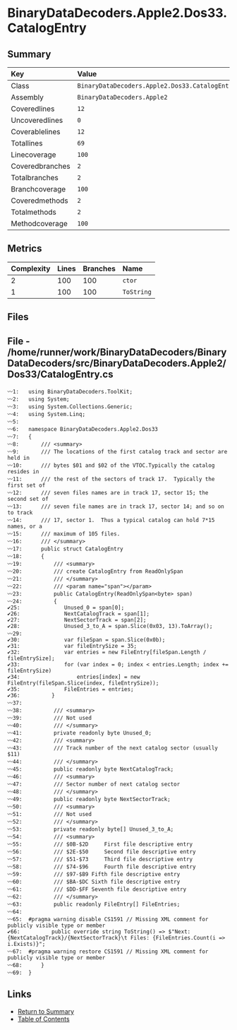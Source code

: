 ﻿# BinaryDataDecoders.Apple2.Dos33.CatalogEntry

## Summary

| Key             | Value                                          |
| :-------------- | :--------------------------------------------- |
| Class           | `BinaryDataDecoders.Apple2.Dos33.CatalogEntry` |
| Assembly        | `BinaryDataDecoders.Apple2`                    |
| Coveredlines    | `12`                                           |
| Uncoveredlines  | `0`                                            |
| Coverablelines  | `12`                                           |
| Totallines      | `69`                                           |
| Linecoverage    | `100`                                          |
| Coveredbranches | `2`                                            |
| Totalbranches   | `2`                                            |
| Branchcoverage  | `100`                                          |
| Coveredmethods  | `2`                                            |
| Totalmethods    | `2`                                            |
| Methodcoverage  | `100`                                          |

## Metrics

| Complexity | Lines | Branches | Name       |
| :--------- | :---- | :------- | :--------- |
| 2          | 100   | 100      | `ctor`     |
| 1          | 100   | 100      | `ToString` |

## Files

## File - /home/runner/work/BinaryDataDecoders/BinaryDataDecoders/src/BinaryDataDecoders.Apple2/Dos33/CatalogEntry.cs

```CSharp
〰1:   using BinaryDataDecoders.ToolKit;
〰2:   using System;
〰3:   using System.Collections.Generic;
〰4:   using System.Linq;
〰5:   
〰6:   namespace BinaryDataDecoders.Apple2.Dos33
〰7:   {
〰8:       /// <summary>
〰9:       /// The locations of the first catalog track and sector are held in
〰10:      /// bytes $01 and $02 of the VTOC.Typically the catalog resides in
〰11:      /// the rest of the sectors of track 17.  Typically the first set of
〰12:      /// seven files names are in track 17, sector 15; the second set of
〰13:      /// seven file names are in track 17, sector 14; and so on to track
〰14:      /// 17, sector 1.  Thus a typical catalog can hold 7*15 names, or a
〰15:      /// maximum of 105 files.
〰16:      /// </summary>
〰17:      public struct CatalogEntry
〰18:      {
〰19:          /// <summary>
〰20:          /// create CatalogEntry from ReadOnlySpan
〰21:          /// </summary>
〰22:          /// <param name="span"></param>
〰23:          public CatalogEntry(ReadOnlySpan<byte> span)
〰24:          {
✔25:              Unused_0 = span[0];
✔26:              NextCatalogTrack = span[1];
✔27:              NextSectorTrack = span[2];
✔28:              Unused_3_to_A = span.Slice(0x03, 13).ToArray();
〰29:  
✔30:              var fileSpan = span.Slice(0x0b);
✔31:              var fileEntrySize = 35;
✔32:              var entries = new FileEntry[fileSpan.Length / fileEntrySize];
✔33:              for (var index = 0; index < entries.Length; index += fileEntrySize)
✔34:                  entries[index] = new FileEntry(fileSpan.Slice(index, fileEntrySize));
✔35:              FileEntries = entries;
✔36:          }
〰37:  
〰38:          /// <summary>
〰39:          /// Not used
〰40:          /// </summary>
〰41:          private readonly byte Unused_0;
〰42:          /// <summary>
〰43:          /// Track number of the next catalog sector (usually $11)
〰44:          /// </summary>
〰45:          public readonly byte NextCatalogTrack;
〰46:          /// <summary>
〰47:          /// Sector number of next catalog sector
〰48:          /// </summary>
〰49:          public readonly byte NextSectorTrack;
〰50:          /// <summary>
〰51:          /// Not used
〰52:          /// </summary>
〰53:          private readonly byte[] Unused_3_to_A;
〰54:          /// <summary>
〰55:          /// $0B-$2D     First file descriptive entry
〰56:          /// $2E-$50     Second file descriptive entry
〰57:          /// $51-$73     Third file descriptive entry
〰58:          /// $74-$96     Fourth file descriptive entry
〰59:          /// $97-$B9 Fifth file descriptive entry
〰60:          /// $BA-$DC Sixth file descriptive entry
〰61:          /// $DD-$FF Seventh file descriptive entry
〰62:          /// </summary>
〰63:          public readonly FileEntry[] FileEntries;
〰64:  
〰65:  #pragma warning disable CS1591 // Missing XML comment for publicly visible type or member
✔66:          public override string ToString() => $"Next: {NextCatalogTrack}/{NextSectorTrack}\t Files: {FileEntries.Count(i => i.Exists)}";
〰67:  #pragma warning restore CS1591 // Missing XML comment for publicly visible type or member
〰68:      }
〰69:  }
```

## Links

* [Return to Summary](Summary.md)
* [Table of Contents](../TOC.md)

